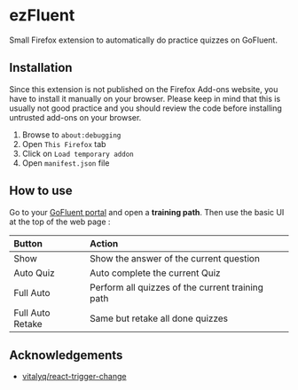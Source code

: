 # ezFluent

Small Firefox extension to automatically do practice quizzes on GoFluent.

## Installation

Since this extension is not published on the Firefox Add-ons website, you have to install it manually on your browser. Please keep in mind that this is usually not good practice and you should review the code before installing untrusted add-ons on your browser.

1. Browse to `about:debugging`
2. Open `This Firefox` tab
3. Click on `Load temporary addon`
4. Open `manifest.json` file

## How to use

Go to your [GoFluent portal](https://portal.gofluent.com/app/dashboard) and open a **training path**.
Then use the basic UI at the top of the web page :

| Button | Action |
| :- | :- |
| Show | Show the answer of the current question |
| Auto Quiz | Auto complete the current Quiz |
| Full Auto | Perform all quizzes of the current training path |
| Full Auto Retake | Same but retake all done quizzes |

## Acknowledgements

* [vitalyq/react-trigger-change](https://github.com/vitalyq/react-trigger-change)
